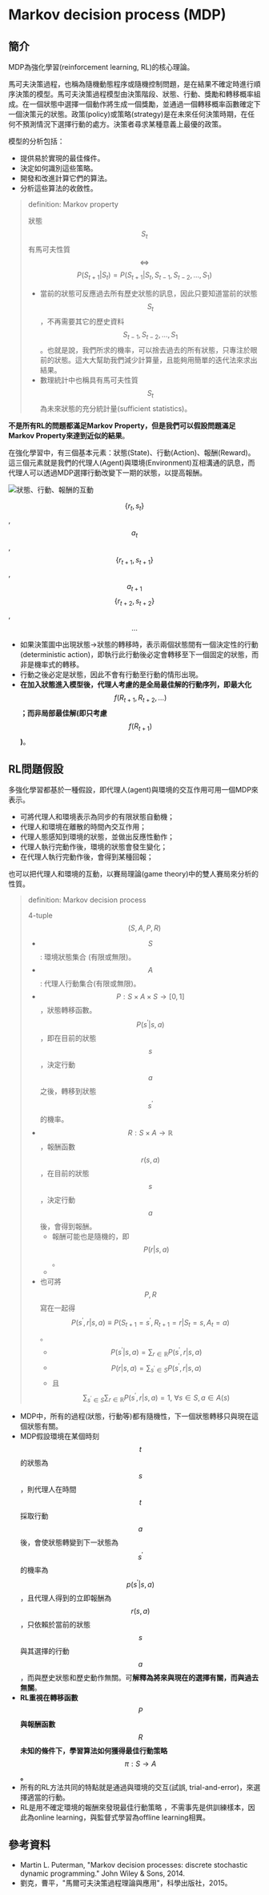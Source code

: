 # Markov decision process \(MDP\)

## 簡介

MDP為強化學習\(reinforcement learning, RL\)的核心理論。

馬可夫決策過程，也稱為隨機動態程序或隨機控制問題，是在結果不確定時進行順序決策的模型。馬可夫決策過程模型由決策階段、狀態、行動、獎勵和轉移概率組成。在一個狀態中選擇一個動作將生成一個獎勵，並通過一個轉移概率函數確定下一個決策元的狀態。政策\(policy\)或策略\(strategy\)是在未來任何決策時期，在任何不預測情況下選擇行動的處方。決策者尋求某種意義上最優的政策。

模型的分析包括：

* 提供易於實現的最佳條件。
* 決定如何識別這些策略。
* 開發和改進計算它們的算法。
* 分析這些算法的收斂性。

> definition: Markov property
>
> 狀態$$S_t$$有馬可夫性質 $$\Leftrightarrow $$$$P(S_{t+1} \vert S_t) = P(S_{t+1} \vert S_t, S_{t-1}, S_{t-2}, \ldots, S_1)$$
>
> * 當前的狀態可反應過去所有歷史狀態的訊息，因此只要知道當前的狀態$$S_t$$，不再需要其它的歷史資料$$S_{t-1}, S_{t-2}, \ldots,S_1$$。也就是說，我們所求的機率，可以捨去過去的所有狀態，只專注於眼前的狀態。這大大幫助我們減少計算量，且能夠用簡單的迭代法來求出結果。
> * 數理統計中也稱具有馬可夫性質$$S_t$$為未來狀態的充分統計量\(sufficient statistics\)。

**不是所有RL的問題都滿足Markov Property，但是我們可以假設問題滿足Markov Property來達到近似的結果**。

在強化學習中，有三個基本元素：狀態\(State\)、行動\(Action\)、報酬\(Reward\)。這三個元素就是我們的代理人\(Agent\)與環境\(Environment\)互相溝通的訊息，而代理人可以透過MDP選擇行動改變下一期的狀態，以提高報酬。

![&#x72C0;&#x614B;&#x3001;&#x884C;&#x52D5;&#x3001;&#x5831;&#x916C;&#x7684;&#x4E92;&#x52D5;](../.gitbook/assets/rl-min.png)

$$\{r_t, s_t\}$$, $$a_t$$, $$\{ r_{t+1},  s_{t+1}\}$$, $$a_{t+1}$$$$\{ r_{t+2}, s_{t+2} \}$$, $$\ldots$$

* 如果決策圖中出現狀態-&gt;狀態的轉移時，表示兩個狀態間有一個決定性的行動\(deterministic action\)，即執行此行動後必定會轉移至下一個固定的狀態，而非是機率式的轉移。
* 行動之後必定是狀態，因此不會有行動至行動的情形出現。
* **在加入狀態進入模型後，代理人考慮的是全局最佳解的行動序列，即最大化**$$f(R_{t+1}, R_{t+2}, \ldots)$$**；而非局部最佳解\(即只考慮**$$f(R_{t+1})$$**\)**。

## RL問題假設

多強化學習都基於一種假設，即代理人\(agent\)與環境的交互作用可用一個MDP來表示。

* 可將代理人和環境表示為同步的有限狀態自動機；
* 代理人和環境在離散的時間內交互作用；
* 代理人態感知到環境的狀態，並做出反應性動作；
* 代理人執行完動作後，環境的狀態會發生變化；
* 在代理人執行完動作後，會得到某種回報；

也可以把代理人和環境的互動，以賽局理論\(game theory\)中的雙人賽局來分析的性質。

> definition: Markov decision process
>
> 4-tuple $$(S, A, P, R)$$
>
> * $$S$$: 環境狀態集合 \(有限或無限\)。
> * $$A$$: 代理人行動集合\(有限或無限\)。
> * $$P: S \times A \times S \rightarrow [0,1]$$，狀態轉移函數。$$P(s^{'} \vert s, a)$$，即在目前的狀態$$s$$，決定行動$$a$$之後，轉移到狀態$$s^{'}$$的機率。
> * $$R: S\times A \rightarrow \mathbb{R}$$，報酬函數 $$r(s,a)$$，在目前的狀態$$s$$，決定行動$$a$$後，會得到報酬。
>   * 報酬可能也是隨機的，即$$P(r \vert s,a)$$。
>   * 
> * 也可將$$P, R$$寫在一起得 $$P(s^{'}, r \vert s, a) \equiv P(S_{t+1}=s^{'}, R_{t+1}=r \vert S_t =s, A_t =a)$$。
>   * $$P(s^{'} |s,a) = \sum_{r \in \mathbb{R}} P(s^{'}, r \vert s,a)$$
>   * $$P(r  \vert s,a) = \sum_{s^{'} \in S} P(s^{'}, r \vert s,a)$$
>   * 且 $$ \sum_{s^{'} \in S} \sum_{r \in \mathbb{R}} P(s^{'}, r|s, a) = 1, \ \forall s \in S, a \in A(s)$$

* MDP中，所有的過程\(狀態，行動等\)都有隨機性，下一個狀態轉移只與現在這個狀態有關。
* MDP假設環境在某個時刻$$t$$的狀態為$$s$$，則代理人在時間$$t$$採取行動$$a$$後，會使狀態轉變到下一狀態為$$s^{′}$$ 的機率為$$p(s^{′} \vert s,a)$$，且代理人得到的立即報酬為$$r(s,a)$$，只依賴於當前的狀態$$s$$與其選擇的行動$$a$$，而與歷史狀態和歷史動作無關。可**解釋為將來與現在的選擇有關，而與過去無關**。
* **RL重視在轉移函數**$$P$$**與報酬函數**$$R$$**未知的條件下，學習算法如何獲得最佳行動策略**$$\pi : S \rightarrow A$$**。**
* 所有的RL方法共同的特點就是通過與環境的交互\(試誤, trial-and-error\)，來選擇適當的行動。
* RL是用不確定環境的報酬來發現最佳行動策略 ，不需事先是供訓練樣本，因此為online learning，與監督式學習為offline learning相異。

## 參考資料

* Martin L. Puterman,  "Markov decision processes: discrete stochastic dynamic programming." John Wiley & Sons, 2014.
* 劉克，曹平，"馬爾可夫決策過程理論與應用"，科學出版社，2015。

